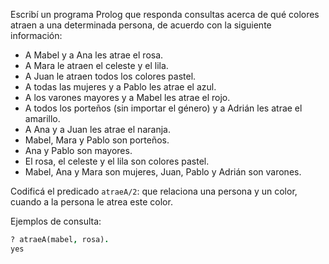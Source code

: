 Escribí un programa Prolog que responda consultas acerca de qué colores atraen a una determinada persona, de acuerdo con la siguiente información:

* A Mabel y a Ana les atrae el rosa.
* A Mara le atraen el celeste y el lila.
* A Juan le atraen todos los colores pastel.
* A todas las mujeres y a Pablo les atrae el azul.
* A los varones mayores y a Mabel les atrae el rojo.
* A todos los porteños (sin importar el género) y a Adrián les atrae el amarillo.
* A Ana y a Juan les atrae el naranja.
* Mabel, Mara y Pablo son porteños.
* Ana y Pablo son mayores.
* El rosa, el celeste y el lila son colores pastel.
* Mabel, Ana y Mara son mujeres, Juan, Pablo y Adrián son varones.

Codificá el predicado `atraeA/2`: que relaciona una persona y un color, cuando a la persona le atrea este color.

Ejemplos de consulta:

```prolog
? atraeA(mabel, rosa).
yes
```

